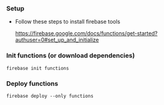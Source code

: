 ### Setup

- Follow these steps to install firebase tools

    https://firebase.google.com/docs/functions/get-started?authuser=0#set_up_and_initialize  

### Init functions (or download dependencies)

    firebase init functions

### Deploy functions

    firebase deploy --only functions
